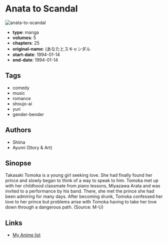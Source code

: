 # Anata to Scandal

![anata-to-scandal](https://cdn.myanimelist.net/images/manga/3/5347.jpg)

-   **type**: manga
-   **volumes**: 5
-   **chapters**: 25
-   **original-name**: (あなたとスキャンダル
-   **start-date**: 1994-01-14
-   **end-date**: 1994-01-14

## Tags

-   comedy
-   music
-   romance
-   shoujo-ai
-   yuri
-   gender-bender

## Authors

-   Shiina
-   Ayumi (Story & Art)

## Sinopse

Takasaki Tomoka is a young girl seeking love. She had finally found her prince and slowly began to think of a way to speak to him. Tomoka met up with her childhood classmate from piano lessons, Miyazawa Arata and was invited to a performance by his band. There, she met the prince she had been admiring for many days. After becoming drunk, Tomoka confessed her love to her prince but problems arise with Tomoka having to take her love down through a dangerous path. (Source: M-U)

## Links

-   [My Anime list](https://myanimelist.net/manga/3040/Anata_to_Scandal)

